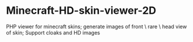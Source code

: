 Minecraft-HD-skin-viewer-2D
===========================

PHP viewer for minecraft skins; generate images of front \ rare \ head view of skin; Support cloaks and HD images
